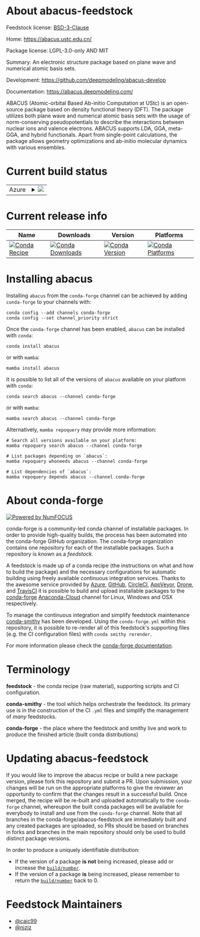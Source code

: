 About abacus-feedstock
======================

Feedstock license: [BSD-3-Clause](https://github.com/conda-forge/abacus-feedstock/blob/main/LICENSE.txt)

Home: https://abacus.ustc.edu.cn/

Package license: LGPL-3.0-only AND MIT

Summary: An electronic structure package based on plane wave and numerical atomic basis sets.

Development: https://github.com/deepmodeling/abacus-develop

Documentation: https://abacus.deepmodeling.com/

ABACUS (Atomic-orbital Based Ab-initio Computation at UStc) is an open-source package based on density functional theory (DFT). The package utilizes both plane wave and numerical atomic basis sets with the usage of norm-conserving pseudopotentials to describe the interactions between nuclear ions and valence electrons. ABACUS supports LDA, GGA, meta-GGA, and hybrid functionals. Apart from single-point calculations, the package allows geometry optimizations and ab-initio molecular dynamics with various ensembles.


Current build status
====================


<table>
    
  <tr>
    <td>Azure</td>
    <td>
      <details>
        <summary>
          <a href="https://dev.azure.com/conda-forge/feedstock-builds/_build/latest?definitionId=19956&branchName=main">
            <img src="https://dev.azure.com/conda-forge/feedstock-builds/_apis/build/status/abacus-feedstock?branchName=main">
          </a>
        </summary>
        <table>
          <thead><tr><th>Variant</th><th>Status</th></tr></thead>
          <tbody><tr>
              <td>linux_64_cuda_compilerNonecuda_compiler_versionNonecxx_compiler_version12mpimpich</td>
              <td>
                <a href="https://dev.azure.com/conda-forge/feedstock-builds/_build/latest?definitionId=19956&branchName=main">
                  <img src="https://dev.azure.com/conda-forge/feedstock-builds/_apis/build/status/abacus-feedstock?branchName=main&jobName=linux&configuration=linux%20linux_64_cuda_compilerNonecuda_compiler_versionNonecxx_compiler_version12mpimpich" alt="variant">
                </a>
              </td>
            </tr><tr>
              <td>linux_64_cuda_compilerNonecuda_compiler_versionNonecxx_compiler_version12mpiopenmpi</td>
              <td>
                <a href="https://dev.azure.com/conda-forge/feedstock-builds/_build/latest?definitionId=19956&branchName=main">
                  <img src="https://dev.azure.com/conda-forge/feedstock-builds/_apis/build/status/abacus-feedstock?branchName=main&jobName=linux&configuration=linux%20linux_64_cuda_compilerNonecuda_compiler_versionNonecxx_compiler_version12mpiopenmpi" alt="variant">
                </a>
              </td>
            </tr><tr>
              <td>linux_64_cuda_compilernvcccuda_compiler_version11.2cxx_compiler_version10mpimpich</td>
              <td>
                <a href="https://dev.azure.com/conda-forge/feedstock-builds/_build/latest?definitionId=19956&branchName=main">
                  <img src="https://dev.azure.com/conda-forge/feedstock-builds/_apis/build/status/abacus-feedstock?branchName=main&jobName=linux&configuration=linux%20linux_64_cuda_compilernvcccuda_compiler_version11.2cxx_compiler_version10mpimpich" alt="variant">
                </a>
              </td>
            </tr><tr>
              <td>linux_64_cuda_compilernvcccuda_compiler_version11.2cxx_compiler_version10mpiopenmpi</td>
              <td>
                <a href="https://dev.azure.com/conda-forge/feedstock-builds/_build/latest?definitionId=19956&branchName=main">
                  <img src="https://dev.azure.com/conda-forge/feedstock-builds/_apis/build/status/abacus-feedstock?branchName=main&jobName=linux&configuration=linux%20linux_64_cuda_compilernvcccuda_compiler_version11.2cxx_compiler_version10mpiopenmpi" alt="variant">
                </a>
              </td>
            </tr><tr>
              <td>linux_aarch64_cuda_compiler_versionNonecxx_compiler_version12mpimpich</td>
              <td>
                <a href="https://dev.azure.com/conda-forge/feedstock-builds/_build/latest?definitionId=19956&branchName=main">
                  <img src="https://dev.azure.com/conda-forge/feedstock-builds/_apis/build/status/abacus-feedstock?branchName=main&jobName=linux&configuration=linux%20linux_aarch64_cuda_compiler_versionNonecxx_compiler_version12mpimpich" alt="variant">
                </a>
              </td>
            </tr><tr>
              <td>linux_aarch64_cuda_compiler_versionNonecxx_compiler_version12mpiopenmpi</td>
              <td>
                <a href="https://dev.azure.com/conda-forge/feedstock-builds/_build/latest?definitionId=19956&branchName=main">
                  <img src="https://dev.azure.com/conda-forge/feedstock-builds/_apis/build/status/abacus-feedstock?branchName=main&jobName=linux&configuration=linux%20linux_aarch64_cuda_compiler_versionNonecxx_compiler_version12mpiopenmpi" alt="variant">
                </a>
              </td>
            </tr>
          </tbody>
        </table>
      </details>
    </td>
  </tr>
</table>

Current release info
====================

| Name | Downloads | Version | Platforms |
| --- | --- | --- | --- |
| [![Conda Recipe](https://img.shields.io/badge/recipe-abacus-green.svg)](https://anaconda.org/conda-forge/abacus) | [![Conda Downloads](https://img.shields.io/conda/dn/conda-forge/abacus.svg)](https://anaconda.org/conda-forge/abacus) | [![Conda Version](https://img.shields.io/conda/vn/conda-forge/abacus.svg)](https://anaconda.org/conda-forge/abacus) | [![Conda Platforms](https://img.shields.io/conda/pn/conda-forge/abacus.svg)](https://anaconda.org/conda-forge/abacus) |

Installing abacus
=================

Installing `abacus` from the `conda-forge` channel can be achieved by adding `conda-forge` to your channels with:

```
conda config --add channels conda-forge
conda config --set channel_priority strict
```

Once the `conda-forge` channel has been enabled, `abacus` can be installed with `conda`:

```
conda install abacus
```

or with `mamba`:

```
mamba install abacus
```

It is possible to list all of the versions of `abacus` available on your platform with `conda`:

```
conda search abacus --channel conda-forge
```

or with `mamba`:

```
mamba search abacus --channel conda-forge
```

Alternatively, `mamba repoquery` may provide more information:

```
# Search all versions available on your platform:
mamba repoquery search abacus --channel conda-forge

# List packages depending on `abacus`:
mamba repoquery whoneeds abacus --channel conda-forge

# List dependencies of `abacus`:
mamba repoquery depends abacus --channel conda-forge
```


About conda-forge
=================

[![Powered by
NumFOCUS](https://img.shields.io/badge/powered%20by-NumFOCUS-orange.svg?style=flat&colorA=E1523D&colorB=007D8A)](https://numfocus.org)

conda-forge is a community-led conda channel of installable packages.
In order to provide high-quality builds, the process has been automated into the
conda-forge GitHub organization. The conda-forge organization contains one repository
for each of the installable packages. Such a repository is known as a *feedstock*.

A feedstock is made up of a conda recipe (the instructions on what and how to build
the package) and the necessary configurations for automatic building using freely
available continuous integration services. Thanks to the awesome service provided by
[Azure](https://azure.microsoft.com/en-us/services/devops/), [GitHub](https://github.com/),
[CircleCI](https://circleci.com/), [AppVeyor](https://www.appveyor.com/),
[Drone](https://cloud.drone.io/welcome), and [TravisCI](https://travis-ci.com/)
it is possible to build and upload installable packages to the
[conda-forge](https://anaconda.org/conda-forge) [Anaconda-Cloud](https://anaconda.org/)
channel for Linux, Windows and OSX respectively.

To manage the continuous integration and simplify feedstock maintenance
[conda-smithy](https://github.com/conda-forge/conda-smithy) has been developed.
Using the ``conda-forge.yml`` within this repository, it is possible to re-render all of
this feedstock's supporting files (e.g. the CI configuration files) with ``conda smithy rerender``.

For more information please check the [conda-forge documentation](https://conda-forge.org/docs/).

Terminology
===========

**feedstock** - the conda recipe (raw material), supporting scripts and CI configuration.

**conda-smithy** - the tool which helps orchestrate the feedstock.
                   Its primary use is in the construction of the CI ``.yml`` files
                   and simplify the management of *many* feedstocks.

**conda-forge** - the place where the feedstock and smithy live and work to
                  produce the finished article (built conda distributions)


Updating abacus-feedstock
=========================

If you would like to improve the abacus recipe or build a new
package version, please fork this repository and submit a PR. Upon submission,
your changes will be run on the appropriate platforms to give the reviewer an
opportunity to confirm that the changes result in a successful build. Once
merged, the recipe will be re-built and uploaded automatically to the
`conda-forge` channel, whereupon the built conda packages will be available for
everybody to install and use from the `conda-forge` channel.
Note that all branches in the conda-forge/abacus-feedstock are
immediately built and any created packages are uploaded, so PRs should be based
on branches in forks and branches in the main repository should only be used to
build distinct package versions.

In order to produce a uniquely identifiable distribution:
 * If the version of a package **is not** being increased, please add or increase
   the [``build/number``](https://docs.conda.io/projects/conda-build/en/latest/resources/define-metadata.html#build-number-and-string).
 * If the version of a package **is** being increased, please remember to return
   the [``build/number``](https://docs.conda.io/projects/conda-build/en/latest/resources/define-metadata.html#build-number-and-string)
   back to 0.

Feedstock Maintainers
=====================

* [@caic99](https://github.com/caic99/)
* [@njzjz](https://github.com/njzjz/)

